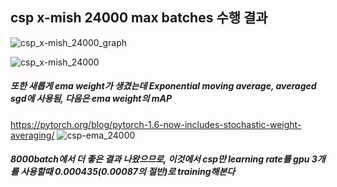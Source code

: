 ## csp x-mish 24000 max batches 수행 결과
![csp_x-mish_24000_graph](https://user-images.githubusercontent.com/88171531/184265244-f43a9c06-6373-4dc5-ba85-3d10a9d079c1.png)

![csp_x-mish_24000](https://user-images.githubusercontent.com/88171531/184265256-2bb77e2a-fb78-4fcd-b35b-80f2803c16d0.png)

##### 또한 새롭게 ema weight가 생겼는데 Exponential moving average, averaged sgd에 사용됨, 다음은 ema weight의 mAP
https://pytorch.org/blog/pytorch-1.6-now-includes-stochastic-weight-averaging/
![csp-ema_24000](https://user-images.githubusercontent.com/88171531/184265566-a61b17d8-5de9-4dc7-b35d-eaafbed5f602.png)

##### 8000batch에서 더 좋은 결과 나왔으므로, 이것에서 csp만 learning rate를 gpu 3개를 사용할때 0.000435(0.00087의 절반)로 training해본다

